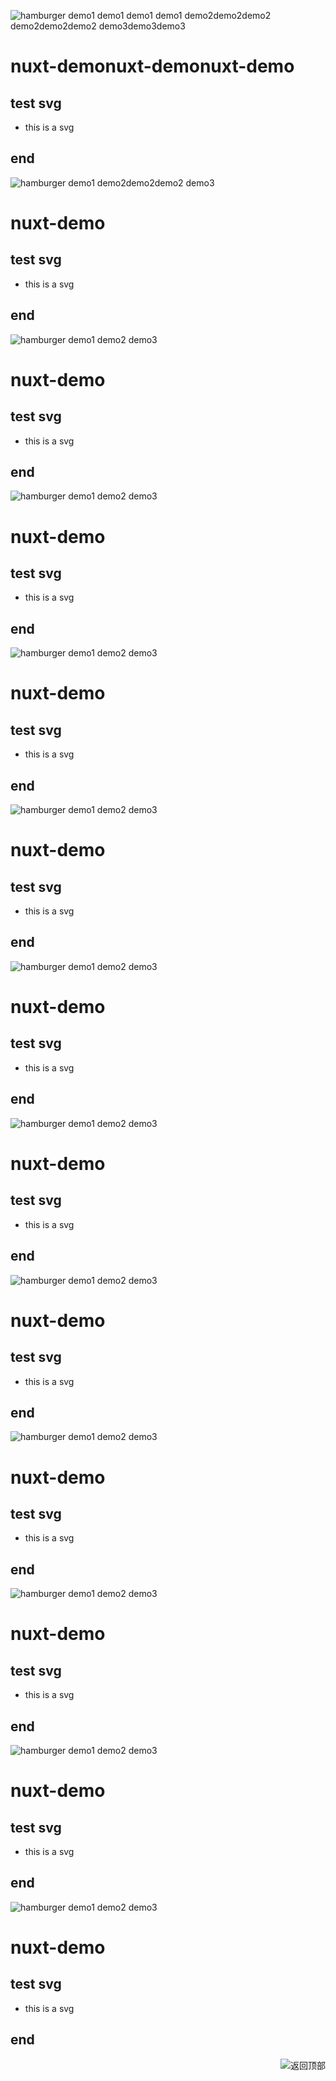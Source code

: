 
![hamburger](docs/assets/hamburger.svg)
demo1
demo1
demo1
demo1
demo2demo2demo2
demo2demo2demo2
demo3demo3demo3
# nuxt-demonuxt-demonuxt-demo
## test svg
- this is a svg
## end
![hamburger](docs/assets/hamburger.svg)
demo1
demo2demo2demo2
demo3
# nuxt-demo
## test svg
- this is a svg
## end
![hamburger](docs/assets/hamburger.svg)
demo1
demo2
demo3
# nuxt-demo
## test svg
- this is a svg
## end
![hamburger](docs/assets/hamburger.svg)
demo1
demo2
demo3
# nuxt-demo
## test svg
- this is a svg
## end
![hamburger](docs/assets/hamburger.svg)
demo1
demo2
demo3
# nuxt-demo
## test svg
- this is a svg
## end
![hamburger](docs/assets/hamburger.svg)
demo1
demo2
demo3
# nuxt-demo
## test svg
- this is a svg
## end
![hamburger](docs/assets/hamburger.svg)
demo1
demo2
demo3
# nuxt-demo
## test svg
- this is a svg
## end
![hamburger](docs/assets/hamburger.svg)
demo1
demo2
demo3
# nuxt-demo
## test svg
- this is a svg
## end
![hamburger](docs/assets/hamburger.svg)
demo1
demo2
demo3
# nuxt-demo
## test svg
- this is a svg
## end
![hamburger](docs/assets/hamburger.svg)
demo1
demo2
demo3
# nuxt-demo
## test svg
- this is a svg
## end
![hamburger](docs/assets/hamburger.svg)
demo1
demo2
demo3
# nuxt-demo
## test svg
- this is a svg
## end
![hamburger](docs/assets/hamburger.svg)
demo1
demo2
demo3
# nuxt-demo
## test svg
- this is a svg
## end
![hamburger](docs/assets/hamburger.svg)
demo1
demo2
demo3
# nuxt-demo
## test svg
- this is a svg
## end

<a href="#readme">
<img src="https://img.shields.io/badge/-返回顶部-FFFFFF.svg" title="返回顶部" align="right"/>
</a>
